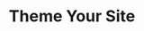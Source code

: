---
step: 4
permalink: workshop/gh/theme.html
video: zpgdTrHyRF8
title: Theme Your Site
shorttitle: Theme
overview: "This portion will demonstrate how to edit the theme.yml (found in your repository's '_data/' director) to customize the visualizations and home page."
steps: 
  - text: Edit the home page in the theme.yml file.
    time: 0
    doc: https://collectionbuilder.github.io/cb-docs/docs/theme/home/
  - text: Add or remove browse buttons.
    time: 267
    doc: https://collectionbuilder.github.io/cb-docs/docs/theme/item/
  - text: Edit the Subjects word cloud.
    time: 297
    doc: https://collectionbuilder.github.io/cb-docs/docs/theme/subjects/
  - text: Edit the Locations word cloud.
    time: 433
    doc: https://collectionbuilder.github.io/cb-docs/docs/theme/locations/
  - text: Adjust the Map page. 
    time: 472
    doc: https://collectionbuilder.github.io/cb-docs/docs/theme/map/
  - text: Customize the Timeline dropdown button.
    time: 631
    doc: https://collectionbuilder.github.io/cb-docs/docs/theme/timeline/
  - text: Adjust metadata downloads.
    time: 689
    doc: https://collectionbuilder.github.io/cb-docs/docs/theme/data/
---